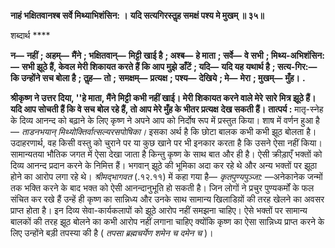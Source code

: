**नाहं भक्षितवानश्ब सर्वे मिथ्याभिशंसिन: ।** **यदि सत्यगिरस्तॢह समक्षं पश्य मे मुखम् ॥ ३५॥** 

शब्दार्थ **** 

**न—** **नहीं** **; अहम्—** **मैंने** **; भक्षितवान्—** **मिट्टी खाई है** **; अश्ब—** **हे माता** **; सर्वे—** **वे सभी** **; मिथ्य-अभिशंसिन:—** **सभी झूठे हैं, केवल** **मेरी शिकायत करते हैं कि आप मुझे डाँटें** **; यदि—** **यदि यह यथार्थ है** **; सत्य-गिर:—** **कि उन्होंने सच बोला है** **; तॢह—** **तो** **;** **समक्षम्—** **प्रत्यक्ष** **; पश्य—** **देखिये** **; मे—** **मेरा** **; मुखम्—** **मुँह।** **.** 

**श्रीकृष्ण ने उत्तर दिया, ''हे माता, मैंने मिट्टी कभी नहीं खाई। मेरी शिकायत करने वाले मेरे** **सारे मित्र झूठे हैं। यदि आप सोचती हैं कि वे सच बोल रहे हैं, तो आप मेरे मुँह के भीतर प्रत्यक्ष** **देख सकती हैं।** **तात्पर्य :** मातृ-स्नेह के दिव्य आनन्द को बढ़ाने के लिए कृष्ण ने अपने आप को निर्दोष रूप में प्रस्तुत किया। शाष में वर्णन हुआ है— *ताडनभयान् मिथ्योक्तिर्वात्सल्यरसपोषिका।* इसका अर्थ है कि छोटा बालक कभी कभी झूठ बोलता है। उदाहरणार्थ, वह किसी वस्तु को चुराने पर या कुछ खाने पर भी इनकार करता है कि उसने ऐसा नहीं किया। सामान्यतया भौतिक जगत में ऐसा देखा जाता है किन्तु कृष्ण के साथ बात और ही है। ऐसी क्रीड़ाएँ भक्तों को दिव्य आनन्द प्रदान करने के निमित्त हैं। भगवान् झूठे की भूमिका अदा कर रहे थे और अन्य भक्तों पर झूठा होने का आरोप लगा रहे थे। *श्रीमद्भागवत* (.१२.११) में कहा गया है— *कृतपुण्यपुञ्जा:* —अनेकानेक जन्मों तक भक्ति करने के बाद भक्त को ऐसी आनन्दानुभूति हो सकती है। जिन लोगों ने प्रचुर पुण्यकर्मों के फल संचित कर रखे हैं उन्हें ही कृष्ण का सान्निध्य और उनके साथ सामान्य खिलाडिय़ों की तरह खेलने का अवसर प्राप्त होता है। इन दिव्य सेवा-कार्यकलापों को झूठे आरोप नहीं समझना चाहिए। ऐसे भक्तों पर सामान्य बालकों की तरह झूठ बोलने का कभी आरोप नहीं लगाना चाहिए क्योंकि कृष्ण का ऐसा सान्निध्य प्राप्त करने के लिए उन्होंने बड़ी तपस्या की है ( *तपसा ब्रह्मचर्येण शमेन च दमेन च* )।  